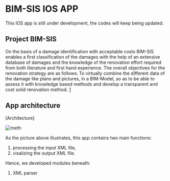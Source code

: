# BIM-SIS IOS APP

This IOS app is still under development, the codes will keep being updated.

## Project BIM-SIS

On the basis of a damage identification with acceptable costs BIM-SIS enables a first classification of the damages with the help of an extensive database of damages and the knowledge of the renovation effort required from both literature and first hand experience. The overall objectives for the renovation strategy are as follows: To virtually combine the different data of the damage like plans and pictures, in a BIM-Model, so as to be able to assess it with knowledge based methods and develop a transparent and cost solid renovation method. [1] 

## App architecture

[Architecture]

![meth](https://user-images.githubusercontent.com/33033138/111023480-907a2d00-83d9-11eb-8ec6-6b304272be7a.png)

As the picture above illustrates, this app contains two main functions:
1. processing the input XML file,
2. visalizing the output XML file.

Hence, we developed modules beneath:
1. XML parser

[1]:https://www.bim-sis.de/

